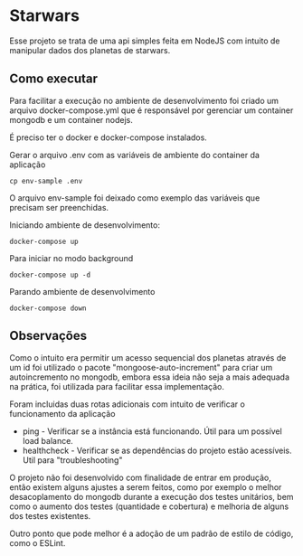 # Starwars

Esse projeto se trata de uma api simples feita em NodeJS com intuito de manipular dados dos planetas de starwars.

## Como executar

Para facilitar a execução no ambiente de desenvolvimento foi criado um arquivo docker-compose.yml que é responsável por gerenciar um container mongodb e um container nodejs.

É preciso ter o docker e docker-compose instalados.

Gerar o arquivo .env com as variáveis de ambiente do container da aplicação

```
cp env-sample .env
```

O arquivo env-sample foi deixado como exemplo das variáveis que precisam ser preenchidas.

Iniciando ambiente de desenvolvimento:
```
docker-compose up
```
Para iniciar no modo background
```
docker-compose up -d
```
Parando ambiente de desenvolvimento
```
docker-compose down
```

## Observações
Como o intuito era permitir um acesso sequencial dos planetas através de um id foi utilizado o pacote "mongoose-auto-increment" para criar um autoincremento no mongodb, embora essa ideia não seja a mais adequada na prática, foi utilizada para facilitar essa implementação.

Foram incluidas duas rotas adicionais com intuito de verificar o funcionamento da aplicação

* ping - Verificar se a instância está funcionando. Útil para um possível load balance.
* healthcheck - Verificar se as dependências do projeto estão acessíveis. Util para "troubleshooting"

O projeto não foi desenvolvido com finalidade de entrar em produção, então existem alguns ajustes a serem feitos, como por exemplo o melhor desacoplamento do mongodb durante a execução dos testes unitários, bem como o aumento dos testes (quantidade e cobertura) e melhoria de alguns dos  testes existentes.

Outro ponto que pode melhor é a adoção de um padrão de estilo de código, como o ESLint.
